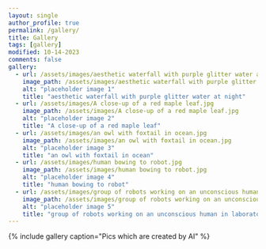 ```yaml
---
layout: single
author_profile: true
permalink: /gallery/
title: Gallery
tags: [gallery]
modified: 10-14-2023
comments: false
gallery:
  - url: /assets/images/aesthetic waterfall with purple glitter water at night.jpg
    image_path: /assets/images/aesthetic waterfall with purple glitter water at night.jpg
    alt: "placeholder image 1"
    title: "aesthetic waterfall with purple glitter water at night"
  - url: /assets/images/A close-up of a red maple leaf.jpg
    image_path: /assets/images/A close-up of a red maple leaf.jpg
    alt: "placeholder image 2"
    title: "A close-up of a red maple leaf"
  - url: /assets/images/an owl with foxtail in ocean.jpg
    image_path: /assets/images/an owl with foxtail in ocean.jpg
    alt: "placeholder image 3"
    title: "an owl with foxtail in ocean"  
  - url: /assets/images/human bowing to robot.jpg
    image_path: /assets/images/human bowing to robot.jpg
    alt: "placeholder image 4"
    title: "human bowing to robot"
  - url: /assets/images/group of robots working on an unconscious human in laboratory.jpg
    image_path: /assets/images/group of robots working on an unconscious human in laboratory.jpg
    alt: "placeholder image 5"
    title: "group of robots working on an unconscious human in laboratory"    
---
```


{% include gallery caption="Pics which are created by AI" %}

